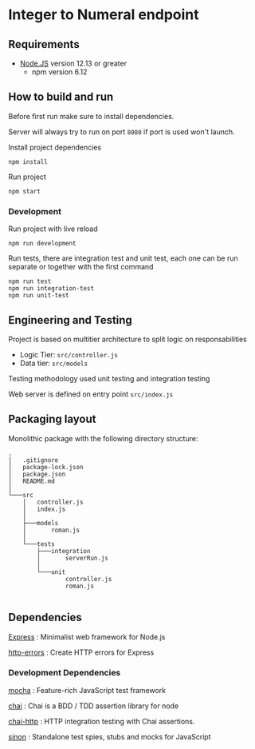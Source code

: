 # Integer to Numeral endpoint

## Requirements

- [Node.JS](https://nodejs.org/en/) version 12.13 or greater
  - npm version 6.12

## How to build and run

Before first run make sure to install dependencies.

Server will always try to run on port `8080` if port is used won't launch.

Install project dependencies

```Shell
npm install
```

Run project

```Shell
npm start
```

### Development

Run project with live reload

```Shell
npm run development
```

Run tests, there are integration test and unit test, each one can be run separate or together with the first command

```Shell
npm run test
npm run integration-test
npm run unit-test
```

## Engineering and Testing

Project is based on multitier architecture to split logic on responsabilities

- Logic Tier: `src/controller.js`
- Data tier: `src/models`

Testing methodology used unit testing and integration testing

Web server is defined on entry point `src/index.js`

## Packaging layout

Monolithic package with the following directory structure:

```text
.
│   .gitignore
│   package-lock.json
│   package.json
│   README.md
│           
└───src
    │   controller.js
    │   index.js
    │   
    ├───models
    │       roman.js
    │       
    └───tests
        ├───integration
        │       serverRun.js
        │       
        └───unit
                controller.js
                roman.js
                
```

## Dependencies

[Express](https://expressjs.com/)
: Minimalist web framework for Node.js

[http-errors](https://github.com/jshttp/http-errors)
: Create HTTP errors for Express

### Development Dependencies

[mocha](https://mochajs.org/)
: Feature-rich JavaScript test framework

[chai](https://www.chaijs.com/)
: Chai is a BDD / TDD assertion library for node

[chai-http](https://www.chaijs.com/plugins/chai-http/)
: HTTP integration testing with Chai assertions.

[sinon](https://sinonjs.org/)
: Standalone test spies, stubs and mocks for JavaScript
